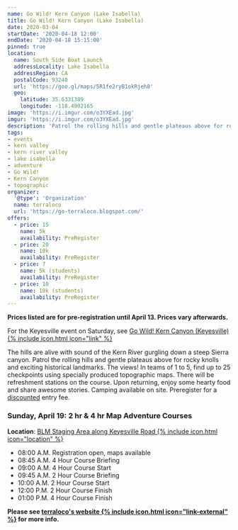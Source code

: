```yaml
---
name: Go Wild! Kern Canyon (Lake Isabella)
title: Go Wild! Kern Canyon (Lake Isabella)
date: 2020-03-04
startDate: '2020-04-18 12:00'
endDate: '2020-04-18 15:15:00'
pinned: true
location:
  name: South Side Boat Launch
  addressLocality: Lake Isabella
  addressRegion: CA
  postalCode: 93240
  url: 'https://goo.gl/maps/5R1fe2ryB1okRjeh8'
  geo:
    latitude: 35.6331389
    longitude: -118.4902165
image: 'https://i.imgur.com/o3YXEad.jpg'
imgur: 'https://i.imgur.com/o3YXEad.jpg'
description: 'Patrol the rolling hills and gentle plateaus above for rocky knolls and exciting historical landmarks. In teams of 1 to 5, find up to 25 checkpoints using specially produced topographic maps.'
tags:
- events
- kern valley
- kern river valley
- lake isabella
- adventure
- Go Wild!
- Kern Canyon
- topographic
organizer:
  '@type': 'Organization'
  name: terraloco
  url: 'https://go-terraloco.blogspot.com/'
offers:
  - price: 15
    name: 5k
    availability: PreRegister
  - price: 20
    name: 10k
    availability: PreRegister
  - price: 7
    name: 5k (students)
    availability: PreRegister
  - price: 10
    name: 10k (students)
    availability: PreRegister
---
```

**Prices listed are for pre-registration until April 13. Prices vary afterwards.**

For the Keyesville event on Saturday, see [Go Wild! Kern Canyon (Keyesville) {% include icon.html icon="link" %}](/events/2020-go-wild-kern-canyon-2/)

The hills are alive with sound of the Kern River gurgling down a steep Sierra canyon.
Patrol the rolling hills and gentle plateaus above for rocky knolls and exciting
historical landmarks. The views!  In teams of 1 to 5, find up to 25 checkpoints
using specially produced topographic maps. There will be refreshment stations on
the course. Upon returning, enjoy some hearty food and share awesome stories.
Camping available on site. Preregister for a [discounted](https://docs.google.com/spreadsheet/viewform?formkey=dHpnLV9PWFFzLUV2WkRwekV5TURjdnc6MQ&ifq) entry fee.

### Sunday, April 19: 2 hr & 4 hr Map Adventure Courses
**Location**: [BLM Staging Area along Keyesville Road {% include icon.html icon="location" %}](https://goo.gl/maps/5R1fe2ryB1okRjeh8)

- 08:00 A.M. Registration open, maps available
- 08:45 A.M. 4 Hour Course Briefing
- 09:00 A.M. 4 Hour Course Start
- 09:45 A.M. 2 Hour Course Briefing
- 10:00 A.M. 2 Hour Course Start
- 12:00 P.M. 2 Hour Course Finish
- 01:00 P.M. 4 Hour Course Finish

**Please see [terraloco's website {% include icon.html icon="link-external" %}](https://go-terraloco.blogspot.com/2020/01/0418-19-kern-canyon.html) for more info.**
